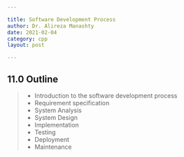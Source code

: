 ```yaml
---

title: Software Development Process
author: Dr. Alireza Manashty
date: 2021-02-04
category: cpp
layout: post

---
```


## 11.0 Outline
> - Introduction to the software development process
> - Requirement specification
> - System Analysis
> - System Design
> - Implementation
> - Testing
> - Deployment
> - Maintenance
